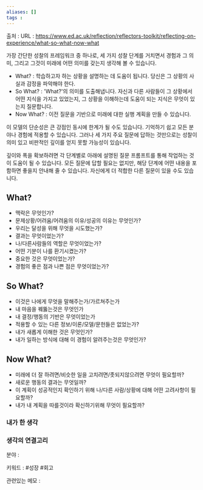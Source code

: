 ```yaml
---
aliases: []
tags :
---
```

출처 : 
URL : https://www.ed.ac.uk/reflection/reflectors-toolkit/reflecting-on-experience/what-so-what-now-what

가장 간단한 성찰의 프레임워크 중 하나로, 세 가지 성찰 단계를 거치면서 경험과 그 의미, 그리고 그것이 미래에 어떤 의미를 갖는지 생각해 볼 수 있습니다.

- What? : 학습하고자 하는 상황을 설명하는 데 도움이 됩니다. 당신은 그 상황의 사실과 감정을 파악해야 한다.
- So What? : 'What?'의 의미를 도출해냅니다. 자신과 다른 사람들이 그 상황에서 어떤 지식을 가지고 있었는지, 그 상황을 이해하는데 도움이 되는 지식은 무엇이 있는지 질문합니다.
- Now What? : 이전 질문을 기반으로 미래에 대한 실행 계획을 만들 수 있습니다.

이 모델의 단순성은 큰 강점인 동시에 한계가 될 수도 있습니다. 기억하기 쉽고 모든 분야나 경험에 적용할 수 있습니다. 그러나 세 가지 주요 질문에 답하는 것만으로는 성찰이 의미 있고 비판적인 깊이를 얻지 못할 가능성이 있습니다.  
  
깊이와 폭을 확보하려면 각 단계별로 아래에 설명된 질문 프롬프트를 통해 작업하는 것이 도움이 될 수 있습니다. 모든 질문에 답할 필요는 없지만, 해당 단계에 어떤 내용을 포함하면 좋을지 안내해 줄 수 있습니다. 자신에게 더 적합한 다른 질문이 있을 수도 있습니다.

## What?
- 맥락은 무엇인가?
- 문제상황/어려움/어려움의 이유/성공의 이유는 무엇인가?
- 우리는 달성을 위해 무엇을 시도했는가?
- 결과는 무엇이었는가?
- 나/다른사람들의 역할은 무엇이었는가?
- 어떤 기분이 나를 환기시켰는가?
- 중요한 것은 무엇이었는가?
- 경험의 좋은 점과 나쁜 점은 무엇이었는가?

## So What?
- 이것은 나에게 무엇을 말해주는가/가르쳐주는가
- 내 마음을 꿰뚫는것은 무엇인가
- 내 결정/행동의 기반은 무엇이었는가
- 적용할 수 있는 다른 정보/이론/모델/문헌들은 없었는가?
- 내가 새롭게 이해한 것은 무엇인가?
- 내가 일하는 방식에 대해 이 경험이 알려주는것은 무엇인가?

## Now What?
- 미래에 더 잘 하려면/비슷한 일을 고치려면/좃되지않으려면 무엇이 필요할까?
- 새로운 행동의 결과는 무엇일까?
- 이 계획이 성공적인지 확인하기 위해 나/다른 사람/상황에 대해 어떤 고려사항이 필요할까?
- 내가 내 계획을 따를것이라 확신하기위해 무엇이 필요할까?

### 내가 한 생각

### 생각의 연결고리
분야 : 

키워드 : #성장 #회고

관련있는 메모 : 